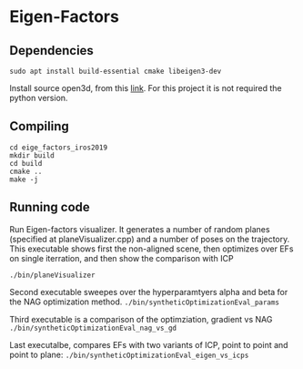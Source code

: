 # Eigen-Factors

## Dependencies

`sudo apt install build-essential cmake libeigen3-dev`

Install source open3d, from this [link](http://www.open3d.org/docs/release/compilation.html). For this project it is not required the python version.

## Compiling
```
cd eige_factors_iros2019
mkdir build
cd build
cmake ..
make -j
```

## Running code

Run Eigen-factors visualizer. It generates a number of random planes (specified at planeVisualizer.cpp) and a number of poses on the trajectory.
This executable shows first the non-aligned scene, then optimizes over EFs on single iterration, and then show the comparison with ICP

`./bin/planeVisualizer`


Second executable sweepes over the hyperparamtyers alpha and beta for the NAG optimization method.
`./bin/syntheticOptimizationEval_params`


Third executable is a comparison of the optimziation, gradient vs NAG
`./bin/syntheticOptimizationEval_nag_vs_gd`


Last executalbe, compares EFs with two variants of ICP, point to point and point to plane:
`./bin/syntheticOptimizationEval_eigen_vs_icps`
